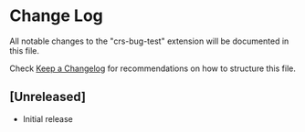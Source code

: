 # Change Log

All notable changes to the "crs-bug-test" extension will be documented in this file.

Check [Keep a Changelog](http://keepachangelog.com/) for recommendations on how to structure this file.

## [Unreleased]

- Initial release